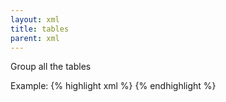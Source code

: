 ```yaml
---
layout: xml
title: tables
parent: xml
---
```

Group all the tables

Example:
{% highlight xml %}
    <tables>
        <table>
{% endhighlight %}

